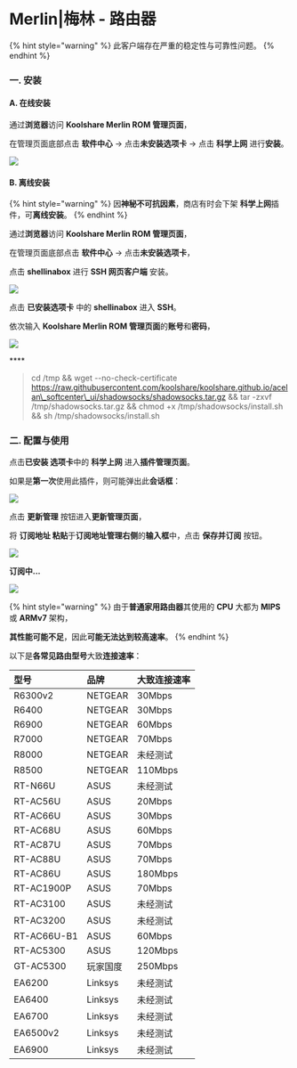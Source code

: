# Merlin\|梅林 - 路由器

{% hint style="warning" %}
此客户端存在严重的稳定性与可靠性问题。
{% endhint %}

### 一. 安装

#### A. 在线安装

通过**浏览器**访问 **Koolshare Merlin ROM 管理页面**，

在管理页面底部点击 **软件中心** -&gt; 点击**未安装选项卡** -&gt; 点击 **科学上网** 进行**安装**。

![](../../../.gitbook/assets/lu-you-qi-merlin01.png)

#### B. 离线安装

{% hint style="warning" %}
因**神秘不可抗因素**，商店有时会下架 **科学上网**插件，可**离线安装**。
{% endhint %}

通过**浏览器**访问 **Koolshare Merlin ROM 管理页面**，

在管理页面底部点击 **软件中心** -&gt; 点击**未安装选项卡**，

点击 **shellinabox** 进行 **SSH 网页客户端** 安装。

![](../../../.gitbook/assets/lu-you-qi-merlin02.png)

点击 **已安装选项卡** 中的 **shellinabox** 进入 **SSH**。

依次输入 **Koolshare Merlin ROM 管理页面**的**账号**和**密码**，

![](../../../.gitbook/assets/lu-you-qi-merlin03.png)

\*\*\*\*

> cd /tmp && wget --no-check-certificate https://raw.githubusercontent.com/koolshare/koolshare.github.io/acelan\_softcenter\_ui/shadowsocks/shadowsocks.tar.gz && tar -zxvf /tmp/shadowsocks.tar.gz && chmod +x /tmp/shadowsocks/install.sh && sh /tmp/shadowsocks/install.sh

### 二. 配置与使用

点击**已安装 选项卡**中的 **科学上网** 进入**插件管理页面**。

如果是**第一次**使用此插件，则可能弹出此**会话框**：

![](../../../.gitbook/assets/lu-you-qi-merlin04.png)

点击 **更新管理** 按钮进入**更新管理页面**，

将 **订阅地址 粘贴**于**订阅地址管理右侧**的**输入框**中，点击 **保存并订阅** 按钮。

![](../../../.gitbook/assets/lu-you-qi-merlin05.png)

**订阅中...**

![](../../../.gitbook/assets/lu-you-qi-merlin06.png)

{% hint style="warning" %}
由于**普通家用路由器**其使用的 **CPU** 大都为 **MIPS** 或 **ARMv7** 架构，

**其性能可能不足**，因此**可能无法达到较高速率**。
{% endhint %}

以下是**各常见路由型号**大致**连接速率**：

| 型号 | 品牌 | 大致连接速率 |
| :--- | :--- | :--- |
| R6300v2 | NETGEAR | 30Mbps |
| R6400 | NETGEAR | 30Mbps |
| R6900 | NETGEAR | 60Mbps |
| R7000 | NETGEAR | 70Mbps |
| R8000 | NETGEAR | 未经测试 |
| R8500 | NETGEAR | 110Mbps |
| RT-N66U | ASUS | 未经测试 |
| RT-AC56U | ASUS | 20Mbps |
| RT-AC66U | ASUS | 30Mbps |
| RT-AC68U | ASUS | 60Mbps |
| RT-AC87U | ASUS | 70Mbps |
| RT-AC88U | ASUS | 70Mbps |
| RT-AC86U | ASUS | 180Mbps |
| RT-AC1900P | ASUS | 70Mbps |
| RT-AC3100 | ASUS | 未经测试 |
| RT-AC3200 | ASUS | 未经测试 |
| RT-AC66U-B1 | ASUS | 60Mbps |
| RT-AC5300 | ASUS | 120Mbps |
| GT-AC5300 | 玩家国度 | 250Mbps |
| EA6200 | Linksys | 未经测试 |
| EA6400 | Linksys | 未经测试 |
| EA6700 | Linksys | 未经测试 |
| EA6500v2 | Linksys | 未经测试 |
| EA6900 | Linksys | 未经测试 |


